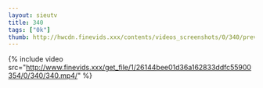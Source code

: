 ```yaml
--- 
layout: sieutv
title: 340
tags: ["0k"]
thumb: http://hwcdn.finevids.xxx/contents/videos_screenshots/0/340/preview.mp4.jpg
---
```

{% include video src="http://www.finevids.xxx/get_file/1/26144bee01d36a162833ddfc55900354/0/340/340.mp4/" %} 

